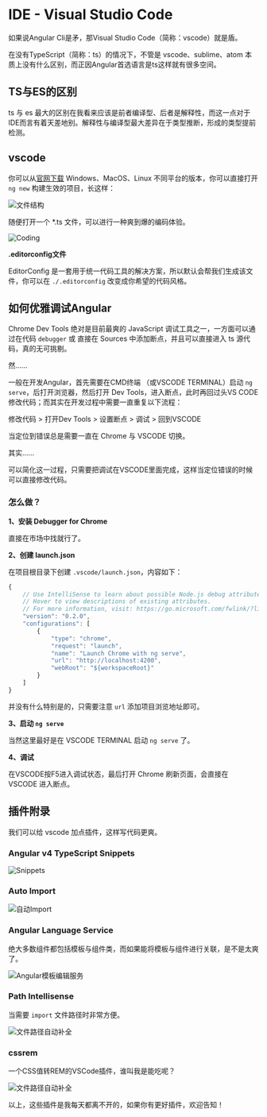 # IDE - Visual Studio Code

如果说Angular Cli是矛，那Visual Studio Code（简称：vscode）就是盾。

在没有TypeScript（简称：ts）的情况下，不管是 vscode、sublime、atom 本质上没有什么区别，而正因Angular首选语言是ts这样就有很多空间。

## TS与ES的区别

ts 与 es 最大的区别在我看来应该是前者编译型、后者是解释性，而这一点对于IDE而言有着天差地别。解释性与编译型最大差异在于类型推断，形成的类型提前检测。

## vscode

你可以从[官网下载](https://code.visualstudio.com/) Windows、MacOS、Linux 不同平台的版本，你可以直接打开 `ng new` 构建生效的项目，长这样：

![文件结构](../_images/folder-structure.png)

随便打开一个 *.ts 文件，可以进行一种爽到爆的编码体验。

![Coding](../_images/coding.gif)

**.editorconfig文件**

EditorConfig 是一套用于统一代码工具的解决方案，所以默认会帮我们生成该文件，你可以在 `./.editorconfig` 改变成你希望的代码风格。

## 如何优雅调试Angular

Chrome Dev Tools 绝对是目前最爽的 JavaScript 调试工具之一，一方面可以通过在代码 `debugger` 或 直接在 Sources 中添加断点，并且可以直接进入 ts 源代码，真的无可挑剔。

然……

一般在开发Angular，首先需要在CMD终端 （或VSCODE TERMINAL）启动 `ng serve`，后打开浏览器，然后打开 Dev Tools，进入断点，此时再回过头VS CODE修改代码；而其实在开发过程中需要一直重复以下流程：

修改代码 > 打开Dev Tools > 设置断点 > 调试 > 回到VSCODE

当定位到错误总是需要一直在 Chrome 与 VSCODE 切换。

其实……

可以简化这一过程，只需要把调试在VSCODE里面完成，这样当定位错误的时候可以直接修改代码。

### 怎么做？

**1、安装 Debugger for Chrome**

直接在市场中找就行了。

**2、创建 launch.json**

在项目根目录下创建 `.vscode/launch.json`，内容如下：

```javascript
{
    // Use IntelliSense to learn about possible Node.js debug attributes.
    // Hover to view descriptions of existing attributes.
    // For more information, visit: https://go.microsoft.com/fwlink/?linkid=830387
    "version": "0.2.0",
    "configurations": [
        {
            "type": "chrome",
            "request": "launch",
            "name": "Launch Chrome with ng serve",
            "url": "http://localhost:4200",
            "webRoot": "${workspaceRoot}"
        }
    ]
}
```

并没有什么特别是的，只需要注意 `url` 添加项目浏览地址即可。

**3、启动 `ng serve`**

当然这里最好是在 VSCODE TERMINAL 启动 `ng serve` 了。

**4、调试**

在VSCODE按F5进入调试状态，最后打开 Chrome 刷新页面，会直接在 VSCODE 进入断点。

## 插件附录

我们可以给 vscode 加点插件，这样写代码更爽。

### Angular v4 TypeScript Snippets

![Snippets](../_images/ext-ng-ts-snippets.gif)

### Auto Import

![自动Import](../_images/ext-auto-import.gif)

### Angular Language Service

绝大多数组件都包括模板与组件类，而如果能将模板与组件进行关联，是不是太爽了。

![Angular模板编辑服务](../_images/ext-angular-language-service.gif)

### Path Intellisense

当需要 `import` 文件路径时非常方便。

![文件路径自动补全](../_images/ext-path-intellisense.gif)

### cssrem

一个CSS值转REM的VSCode插件，谁叫我是能吃呢？

![文件路径自动补全](../_images/ext-cssrem.gif)

以上，这些插件是我每天都离不开的，如果你有更好插件，欢迎告知！